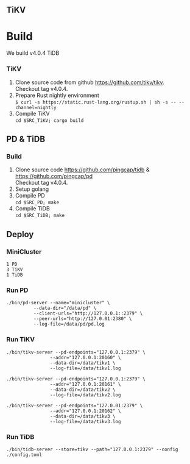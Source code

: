 ## TiKV
# Build 

We build v4.0.4 TiDB 

### TiKV

1. Clone source code from github  https://github.com/tikv/tikv.  <br> Checkout tag v4.0.4.
2. Prepare Rust nightly environment <br>`$ curl -s https://static.rust-lang.org/rustup.sh | sh -s -- --channel=nightly`
3. Compile TiKV <br>`cd $SRC_TiKV; cargo build`

## PD & TiDB
### Build
1. Clone source code https://github.com/pingcap/tidb & https://github.com/pingcap/pd <br>Checkout tag v4.0.4. 
2. Setup golang 
3. Compile PD <br> `cd $SRC_PD; make`
4. Compile TiDB <br> `cd $SRC_TiDB; make`



## Deploy 
### MiniCluster  
```
1 PD
3 TiKV 
1 TiDB
```
### Run PD
```
./bin/pd-server --name="minicluster" \
          --data-dir="/data/pd" \
          --client-urls="http://127.0.0.1::2379" \
          --peer-urls="http://127.0.01:2380" \
          --log-file=/data/pd/pd.log
```
### Run TiKV
```
./bin/tikv-server --pd-endpoints="127.0.0.1:2379" \
                --addr="127.0.0.1:20160" \
                --data-dir=/data/tikv1 \
                --log-file=/data/tikv1.log 

./bin/tikv-server --pd-endpoints="127.0.0.1:2379" \
                --addr="127.0.0.1:20161" \
                --data-dir=/data/tikv2 \
                --log-file=/data/tikv2.log 

./bin/tikv-server --pd-endpoints="127.0.01:2379" \
                --addr="127.0.0.1:20162" \
                --data-dir=/data/tikv3 \
                --log-file=/data/tikv3.log 

```

### Run TiDB
```
./bin/tidb-server --store=tikv --path="127.0.0.1:2379" --config ./config.toml
```